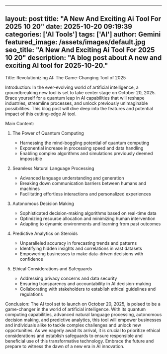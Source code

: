 
---
layout: post
title: "A New And Exciting Ai Tool For 2025 10 20" 
date: 2025-10-20 09:19:39 
categories: ['AI Tools']
tags: ['AI']
author: Gemini
featured_image: /assets/images/default.jpg
seo_title: "A New And Exciting Ai Tool For 2025 10 20" 
description: "A blog post about A new and exciting AI tool for 2025-10-20." 
---

Title: Revolutionizing AI: The Game-Changing Tool of 2025

Introduction:
In the ever-evolving world of artificial intelligence, a groundbreaking new tool is set to take center stage on October 20, 2025. Brace yourself for a quantum leap in AI capabilities that will reshape industries, streamline processes, and unlock previously unimaginable possibilities. This blog post will dive deep into the features and potential impact of this cutting-edge AI tool.

Main Content:

1. The Power of Quantum Computing
   - Harnessing the mind-boggling potential of quantum computing
   - Exponential increase in processing speed and data handling
   - Enabling complex algorithms and simulations previously deemed impossible

2. Seamless Natural Language Processing
   - Advanced language understanding and generation
   - Breaking down communication barriers between humans and machines
   - Facilitating effortless interactions and personalized experiences

3. Autonomous Decision Making
   - Sophisticated decision-making algorithms based on real-time data
   - Optimizing resource allocation and minimizing human intervention
   - Adapting to dynamic environments and learning from past outcomes

4. Predictive Analytics on Steroids
   - Unparalleled accuracy in forecasting trends and patterns
   - Identifying hidden insights and correlations in vast datasets
   - Empowering businesses to make data-driven decisions with confidence

5. Ethical Considerations and Safeguards
   - Addressing privacy concerns and data security
   - Ensuring transparency and accountability in AI decision-making
   - Collaborating with stakeholders to establish ethical guidelines and regulations

Conclusion:
The AI tool set to launch on October 20, 2025, is poised to be a game-changer in the world of artificial intelligence. With its quantum computing capabilities, advanced natural language processing, autonomous decision making, and predictive analytics, this tool will empower businesses and individuals alike to tackle complex challenges and unlock new opportunities. As we eagerly await its arrival, it is crucial to prioritize ethical considerations and establish safeguards to ensure responsible and beneficial use of this transformative technology. Embrace the future and prepare to witness the dawn of a new era in AI innovation.
